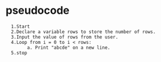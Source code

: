   # pseudocode
      1.Start
      2.Declare a variable rows to store the number of rows.
      3.Input the value of rows from the user.
      4.Loop from i = 0 to i < rows:
            a. Print "abcde" on a new line.
      5.stop
